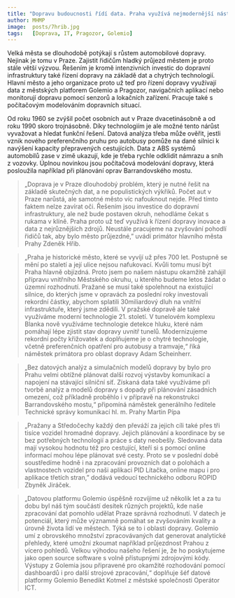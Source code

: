 ```yaml
---
title: "Dopravu budoucnosti řídí data. Praha využívá nejmodernější nástroje pro lepší průjezdnost městem"
author: MHMP
image: 	posts/7hrib.jpg
tags:   [Doprava, IT, Pragozor, Golemio]
---
```


Velká města se dlouhodobě potýkají s růstem automobilové dopravy. Nejinak je tomu v Praze. Zajistit řidičům hladký průjezd městem je proto stále větší výzvou. Řešením je kromě intenzivních investic do dopravní infrastruktury také řízení dopravy na základě dat a chytrých technologií. Hlavní město a jeho organizace proto už teď pro řízení dopravy využívají data z městských platforem Golemio a Pragozor, navigačních aplikací nebo monitorují dopravu pomocí senzorů a lokačních zařízení. Pracuje také s počítačovým modelováním dopravních situací.

Od roku 1960 se zvýšil počet osobních aut v Praze dvacetinásobně a od roku 1990 skoro trojnásobně. Díky technologiím je ale možné tento nárůst vyvažovat a hledat funkční řešení. Datová analýza třeba může ověřit, jestli vznik nového preferenčního pruhu pro autobusy pomůže na dané silnici k navýšení kapacity přepravených cestujících. Data z ABS systémů automobilů zase v zimě ukazují, kde je třeba rychle odklidit námrazu a sníh z vozovky. Úplnou novinkou jsou počítačová modelování dopravy, která posloužila například při plánování oprav Barrandovského mostu.

> „Doprava je v Praze dlouhodobý problém, který je nutné řešit na základě skutečných dat, a ne populistických výkřiků. Počet aut v Praze narůstá, ale samotné město víc nafouknout nejde. Před tímto faktem nelze zavírat oči. Řešením jsou investice do dopravní infrastruktury, ale než bude postaven okruh, nehodláme čekat s rukama v klíně. Praha proto už teď využívá k řízení dopravy inovace a data z nejrůznějších zdrojů. Neustále pracujeme na zvyšování pohodlí řidičů tak, aby bylo město průjezdné,” uvádí primátor hlavního města Prahy Zdeněk Hřib.

> „Praha je historické město, které se vyvíjí už přes 700 let. Postupně se mění po staletí a její ulice nejsou nafukovací. Kvůli tomu musí být Praha hlavně objízdná. Proto jsem po našem nástupu okamžitě zahájil přípravu vnitřního Městského okruhu, u kterého budeme letos žádat o územní rozhodnutí. Pražané se musí také spolehnout na existující silnice, do kterých jsme v opravách za poslední roky investovali rekordní částky, abychom splatili 30miliardový dluh na vnitřní infrastruktuře, který jsme zdědili. V pražské dopravě ale také využíváme moderní technologie 21. století. V tunelovém komplexu Blanka nově využíváme technologie detekce hluku, které nám pomáhají lépe zjistit stav dopravy uvnitř tunelů. Modernizujeme rekordní počty křižovatek a doplňujeme je o chytré technologie, včetně preferenčních opatření pro autobusy a tramvaje,“ říká náměstek primátora pro oblast dopravy Adam Scheinherr.

> „Bez datových analýz a simulačních modelů dopravy by bylo pro Prahu velmi obtížné plánovat další rozvoj výstavby komunikací a napojení na stávající silniční síť. Získaná data také využíváme při tvorbě analýz a modelů dopravy s dopady při plánování zásadních omezení, což příkladně proběhlo i v přípravě na rekonstrukci Barrandovského mostu,“ připomíná náměstek generálního ředitele Technické správy komunikací hl. m. Prahy Martin Pípa

> „Pražany a Středočechy každý den převáží za jejich cíli také přes tři tisíce vozidel hromadné dopravy. Jejich plánování a koordinace by se bez potřebných technologií a práce s daty neobešly. Sledovaná data mají vysokou hodnotu též pro cestující, kteří si s pomocí online informací mohou lépe plánovat své cesty. Proto se v poslední době soustředíme hodně i na zpracování provozních dat o polohách a vlastnostech vozidel pro naši aplikaci PID Lítačka, online mapu i pro aplikace třetích stran,” dodává vedoucí technického odboru ROPID Zbyněk Jiráček.

> „Datovou platformu Golemio úspěšně rozvíjíme už několik let a za tu dobu byl náš tým součástí desítek různých projektů, kde naše zpracování dat pomohlo udělat Praze správná rozhodnutí. V datech je potenciál, který může významně pomáhat se zvyšováním kvality a úrovně života lidí ve městech. Týká se to i oblasti dopravy. Golemio umí z obrovského množství zpracovávaných dat generovat analytické přehledy, které umožní zkoumat například průjezdnost Prahou z vícero pohledů. Velkou výhodou našeho řešení je, že ho poskytujeme jako open source software s volně přístupnými zdrojovými kódy. Výstupy z Golemia jsou připravené pro okamžité rozhodování pomocí dashboardů i pro další strojové zpracování,“ doplňuje šéf datové platformy Golemio Benedikt Kotmel z městské společnosti Operátor ICT.
